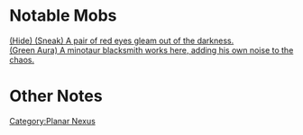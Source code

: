 # Notable Mobs

[(Hide) (Sneak) A pair of red eyes gleam out of the
darkness.](Stalker_(Legend).md "wikilink")  
[(Green Aura) A minotaur blacksmith works here, adding his own noise to
the chaos.](Minotaur_Blacksmith.md "wikilink")

# Other Notes

[Category:Planar Nexus](Category:Planar_Nexus "wikilink")
